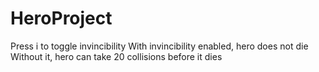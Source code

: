 # HeroProject

Press i to toggle invincibility
With invincibility enabled, hero does not die
Without it, hero can take 20 collisions before it dies
